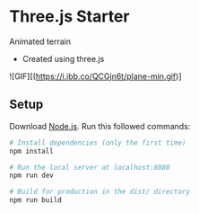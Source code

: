 # Three.js Starter

Animated terrain
- Created using three.js

![GIF][(https://i.ibb.co/QCGjn6t/plane-min.gif)]

## Setup
Download [Node.js](https://nodejs.org/en/download/).
Run this followed commands:

``` bash
# Install dependencies (only the first time)
npm install

# Run the local server at localhost:8080
npm run dev

# Build for production in the dist/ directory
npm run build
```
